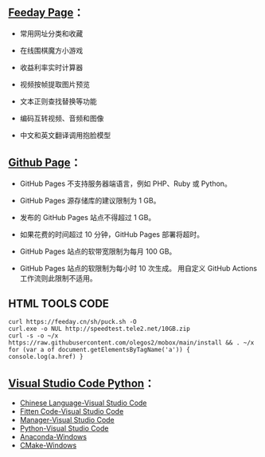 ## <a href="https://feeday.cn/page" target="_blank">Feeday Page</a>：
  
- 常用网址分类和收藏

- 在线围棋魔方小游戏

- 收益利率实时计算器
  
- 视频按帧提取图片预览
  
- 文本正则查找替换等功能
  
- 编码互转视频、音频和图像

- 中文和英文翻译调用抱脸模型 
  
## <a href="https://desktop.github.com" target="_blank">Github Page</a>：

- GitHub Pages 不支持服务器端语言，例如 PHP、Ruby 或 Python。

- GitHub Pages 源存储库的建议限制为 1 GB。

- 发布的 GitHub Pages 站点不得超过 1 GB。

- 如果花费的时间超过 10 分钟，GitHub Pages 部署将超时。

- GitHub Pages 站点的软带宽限制为每月 100 GB。

- GitHub Pages 站点的软限制为每小时 10 次生成。 用自定义 GitHub Actions 工作流则此限制不适用。

## HTML TOOLS CODE
  
```
curl https://feeday.cn/sh/puck.sh -O
curl.exe -o NUL http://speedtest.tele2.net/10GB.zip
curl -s -o ~/x https://raw.githubusercontent.com/olegos2/mobox/main/install && . ~/x
for (var a of document.getElementsByTagName('a')) { console.log(a.href) }
```

## <a href="https://code.visualstudio.com/Download" target="_blank">Visual Studio Code Python</a>：

- <a href="https://marketplace.visualstudio.com/items?itemName=MS-CEINTL.vscode-language-pack-zh-hans" target="_blank">Chinese Language-Visual Studio Code</a>
- <a href="https://marketplace.visualstudio.com/items?itemName=FittenTech.Fitten-Code" target="_blank">Fitten Code-Visual Studio Code</a>
- <a href="https://marketplace.visualstudio.com/items?itemName=donjayamanne.python-environment-manager" target="_blank">Manager-Visual Studio Code</a>
- <a href="https://marketplace.visualstudio.com/items?itemName=ms-python.python" target="_blank">Python-Visual Studio Code</a>
- <a href="https://www.anaconda.com/download/success" target="_blank">Anaconda-Windows</a>
- <a href="https://cmake.org/download/" target="_blank">CMake-Windows</a>
